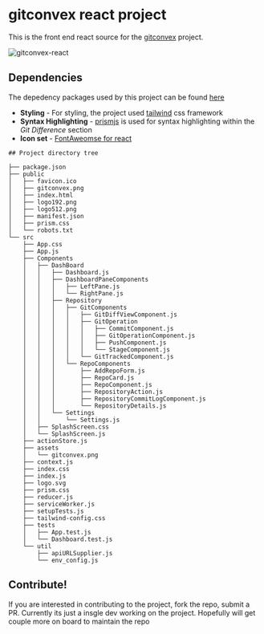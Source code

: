 # gitconvex react project
This is the front end react source for the [gitconvex](https://github.com/neel1996/gitconvex-package) project.

![gitconvex-react](https://user-images.githubusercontent.com/47709856/87220396-e72df380-c380-11ea-9b2b-e156402842bb.png)

## Dependencies

The depedency packages used by this project can be found [here](https://github.com/neel1996/gitconvex/network/dependencies)

- **Styling** - For styling, the project used [tailwind]() css framework 
- **Syntax Highlighting** - [prismjs](https://github.com/PrismJS/prism) is used for syntax highlighting within the *Git Difference* section
- **Icon set** - [FontAweomse for react](https://github.com/FortAwesome/Font-Awesome)

```
## Project directory tree

├── package.json
├── public
│   ├── favicon.ico
│   ├── gitconvex.png
│   ├── index.html
│   ├── logo192.png
│   ├── logo512.png
│   ├── manifest.json
│   ├── prism.css
│   └── robots.txt
└── src
    ├── App.css
    ├── App.js
    ├── Components
    │   ├── DashBoard
    │   │   ├── Dashboard.js
    │   │   ├── DashboardPaneComponents
    │   │   │   ├── LeftPane.js
    │   │   │   └── RightPane.js
    │   │   ├── Repository
    │   │   │   ├── GitComponents
    │   │   │   │   ├── GitDiffViewComponent.js
    │   │   │   │   ├── GitOperation
    │   │   │   │   │   ├── CommitComponent.js
    │   │   │   │   │   ├── GitOperationComponent.js
    │   │   │   │   │   ├── PushComponent.js
    │   │   │   │   │   └── StageComponent.js
    │   │   │   │   └── GitTrackedComponent.js
    │   │   │   └── RepoComponents
    │   │   │       ├── AddRepoForm.js
    │   │   │       ├── RepoCard.js
    │   │   │       ├── RepoComponent.js
    │   │   │       ├── RepositoryAction.js
    │   │   │       ├── RepositoryCommitLogComponent.js
    │   │   │       └── RepositoryDetails.js
    │   │   └── Settings
    │   │       └── Settings.js
    │   ├── SplashScreen.css
    │   └── SplashScreen.js
    ├── actionStore.js
    ├── assets
    │   └── gitconvex.png
    ├── context.js
    ├── index.css
    ├── index.js
    ├── logo.svg
    ├── prism.css
    ├── reducer.js
    ├── serviceWorker.js
    ├── setupTests.js
    ├── tailwind-config.css
    ├── tests
    │   ├── App.test.js
    │   └── Dashboard.test.js
    └── util
        ├── apiURLSupplier.js
        └── env_config.js

```
## Contribute!

If you are interested in contributing to the project, fork the repo, submit a PR. Currently its just a insgle dev working on the project. Hopefully will get couple more on board to maintain the repo
